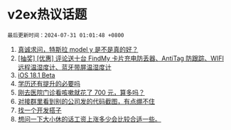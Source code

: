 # v2ex热议话题

`最后更新时间：2024-07-31 01:01:48 +0800`

1. [真诚求问，特斯拉 model y 是不是真的好？](https://www.v2ex.com/t/1061134)
1. [[抽奖] [优惠] 评论送十台 FindMy 卡片充电防丢器、AntiTag 防跟踪、WIFI 远程温湿度计、蓝牙带屏温湿度计](https://www.v2ex.com/t/1061188)
1. [iOS 18.1 Beta](https://www.v2ex.com/t/1061034)
1. [学历还有提升的必要吗](https://www.v2ex.com/t/1061045)
1. [刚去医院门诊看咳嗽就花了 700 元，算多吗？](https://www.v2ex.com/t/1061227)
1. [对接群里看到别的公司发的代码截图，有点绷不住](https://www.v2ex.com/t/1061237)
1. [找一个开发搭子](https://www.v2ex.com/t/1061094)
1. [想问一下大小休的话工资上涨多少会比较合适一些。](https://www.v2ex.com/t/1061056)


